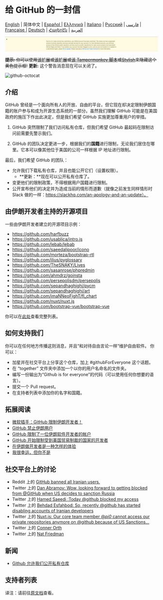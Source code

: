 # 给 GitHub 的一封信

[English](./README.md) | 简体中文 | [Español ](./README-ES.md) | [Ελληνικά](./README-GR.md) | [Italiano](./README-IT.md) | [Русский](./README-RU.md) | [فارسی](./README-PER.md) | [Française ](./README-FR.md) | [Deutsch](./README-DE.md) | [Հայերէն](./README-HY.md) | [العربية](./README-AR.md)

![alt text](./message.png)

~~**提示:** 你可以使用[该扩展](https://github.com/JafarAkhondali/remove-github-restrictions-message)或[该扩展](https://github.com/MohamadKh75/ShutHub)或[该 Tampermonkey 脚本](https://gist.github.com/HirbodBehnam/2e079e187be0b1b6a6bcb734ed88474e)或[Stylish](https://userstyles.org/styles/173827/hide-github-warning)来隐藏这个黄色提示框!~~
**更新:** 这个警告消息现在可以关闭了。

![github-octocat](https://user-images.githubusercontent.com/16706911/61997137-7aa7df00-b0b2-11e9-97f1-f452855fe21c.png)

## 介绍

GitHub 曾经是一个面向所有人的开放、自由的平台，但它现在却决定限制伊朗国籍的账户参与和成为开源生态系统的一部分。虽然我们理解 GitHub 可能是在美国政府的施压下作出此决定，但是我们希望 GitHub 实施更加尊重用户的举措。

1. GitHub 突然限制了我们访问私有仓库，但我们希望 GitHub 最起码在限制访问前需要先警示我们。

2. GitHub 的团队决定更进一步，根据我们的**国籍**进行限制，无论我们居住在哪里。它本可以像其他位于美国的公司一样根据 IP 地址进行限制。

最后，我们希望 GitHub 的团队：

- 允许我们下载私有仓库，并且也能公开它们（设置权限）。
  - **更新：**现在可以公开私有仓库了。
- 变更他们的限制政策，不得根据用户国籍进行限制。
- 公开宣布他们的决定并为造成当前的情形而道歉（就像之前发生同样情形时 Slack 做的一样：https://slackhq.com/an-apology-and-an-update）。

## 由伊朗开发者主持的开源项目

一些由伊朗开发者建立的开源项目示例：

- https://github.com/harfbuzz
- https://github.com/usablica/intro.js
- https://github.com/lebab/lebab
- https://github.com/saeedalipoor/icono
- https://github.com/morteza/bootstrap-rtl
- https://github.com/ilius/pyglossary
- https://github.com/TheSNAKY/Lives
- https://github.com/sasanrose/phpredmin
- https://github.com/ahmdrz/goinsta
- https://github.com/persepolisdm/persepolis
- https://github.com/sepandhaghighi/pycm
- https://github.com/sepandhaghighi/art
- https://github.com/imaNNeoFighT/fl_chart
- https://github.com/nuxt/nuxt.js
- https://github.com/bootstrap-vue/bootstrap-vue

你可以在[此处](https://github.com/mohebifar/made-in-iran)查看完整列表。

## 如何支持我们

你可以在任何地方传播这则消息，并且“和对待自由言论一样“维护自由软件。
你可以：

- 加星并在社交平台上分享这个仓库，加上 #githubForEveryone 这个话题。
- 在 “together” 文件夹中添加一个以你的用户名命名的文件夹。
- 编写一份输出为“Github is for everyone”的代码（可以使用任何你想要的语言）。
- 提交一个 Pull request。
- 在支持者列表中添加你的名字和国籍。

## 拓展阅读

  - [微软插手：GitHub 限制伊朗开发者！](https://medium.com/@d.aliyamini/microsoft-enters-github-banned-iranian-developers-843f7c60a146)
  - [GitHub 禁止伊朗用户](https://financialtribune.com/articles/sci-tech/99111/github-bans-iran-based-users)
  - [GitHub 限制了一位伊朗软件开发者的帐户](https://hub.packtpub.com/github-has-blocked-an-iranian-software-developers-account)
  - [GitHub 开始限制受到美国贸易制裁的国家的开发者](https://www.zdnet.com/article/github-starts-blocking-developers-in-countries-facing-us-trade-sanctions)
  - [在伊朗做开发者是一种怎样的体验](https://shahinsorkh.ir/2019/07/20/how-is-it-like-to-be-a-dev-in-iran)
  - [我很幸运，但你不是](https://dev.to/jeromegamez/i-am-lucky-you-are-not-2eco)

## 社交平台上的讨论

- Reddit 上的 [GitHub banned all Iranian users.](https://www.reddit.com/r/programming/comments/ciey8g/github_banned_all_iranian_users_our_accounts_are/)
- Twitter 上的 [Dan Abramov: Wow, looking forward to getting blocked from @GitHub when US decides to sanction Russia](https://twitter.com/dan_abramov/status/1154869188672086019?s=19)
- Twitter 上的 [Hamed Saeedi :Today @github blocked my access](https://twitter.com/Hamed/status/1154268514074660864?s=19)
- Twitter 上的 [Behdad Esfahbod: So, recently @github has started disabling accounts of Iranian developers](https://twitter.com/behdadesfahbod/status/1154755351092158465?s=19)
- Twitter 上的 [Nuxt.js: Our core team member @_pi0_ cannot access our private repositories anymore on @github because of US Sanctions...](https://t.co/4FiLexH9Mf)
- Twitter 上的 [Conner Orth](https://twitter.com/conner_orth/status/1154723522729709568)
- Twitter 上的 [Nat Friedman](https://twitter.com/natfriedman/status/1155311121038864384)

## 新闻

- [Github 允许我们公开私有仓库](https://github.com/1995parham/github-do-not-ban-us/issues/666)

## 支持者列表

译注：请前往[原文档](./README.md#supporters)查看。
